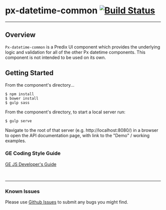 # px-datetime-common [![Build Status](https://travis-ci.org/predixdesignsystem/px-datetime-common.svg?branch=master)](https://travis-ci.org/predixdesignsystem/px-datetime-common)
-----------------------------------------------

## Overview

`Px-datetime-common` is a Predix UI component which provides the underlying logic and validation for all of the other Px datetime components. This component is not intended to be used on its own.

## Getting Started

From the component's directory...

```
$ npm install
$ bower install
$ gulp sass
```

From the component's directory, to start a local server run:

```
$ gulp serve
```

Navigate to the root of that server (e.g. http://localhost:8080/) in a browser to open the API documentation page, with link to the "Demo" / working examples.




### GE Coding Style Guide
[GE JS Developer's Guide](https://github.com/GeneralElectric/javascript)

<br />
<hr />


### Known Issues


Please use [Github Issues](https://github.com/predixdesignsystem/px-datetime-common/issues) to submit any bugs you might find.

